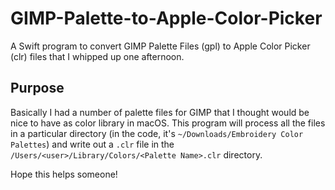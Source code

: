 # GIMP-Palette-to-Apple-Color-Picker
A Swift program to convert GIMP Palette Files (gpl) to Apple Color Picker (clr) files that I whipped up one afternoon.

## Purpose
Basically I had a number of palette files for GIMP that I thought would be nice to have as color library in macOS. This program will process all the files in a particular directory (in the code, it's `~/Downloads/Embroidery Color Palettes`) and write out a `.clr` file in the `/Users/<user>/Library/Colors/<Palette Name>.clr` directory.

Hope this helps someone!
